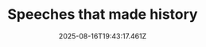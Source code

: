 ---
title: "Speeches that made history"
date: "2025-08-16T19:43:17.461Z"
read_year: "NO"
recommendation: '3'
url: /bookshelf/speeches-that-made-history
---